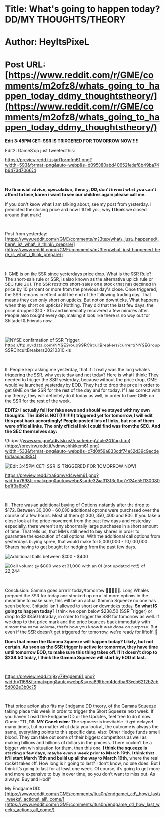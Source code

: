 # Title: What's going to happen today? DD/MY THOUGHTS/THEORY
# Author: HeyItsPixeL
# Post URL: [https://www.reddit.com/r/GME/comments/m2ofz8/whats_going_to_happen_today_ddmy_thoughtstheory/](https://www.reddit.com/r/GME/comments/m2ofz8/whats_going_to_happen_today_ddmy_thoughtstheory/)


**Edit 3:45PM CET: SSR IS TRIGGERED FOR TOMORROW NOW!!!!!**

Edit2: GameStop just tweeted this:

https://preview.redd.it/sjart1osmfm61.png?width=593&format=png&auto=webp&s=d095080abd40652fedef8b49ba74b6473d706674

&#x200B;

**No financial advice, speculation, theory, DD, don't invest what you can't afford to lose, karen i want to see our children again please call me.**

If you don't know what I am talking about, see my post from yesterday. I predicted the closing price and now I'll tell you, why **I think** we closed around that mark!

&#x200B;

Post from yesterday: [https://www.reddit.com/r/GME/comments/m23tep/what\_just\_happened\_here\_is\_what\_i\_think\_prepare/](https://www.reddit.com/r/GME/comments/m23tep/what_just_happened_here_is_what_i_think_prepare/)

&#x200B;

I: GME is on the SSR since yesterdays price drop. What is the SSR Rule? The short-sale rule or SSR, is also known as the alternative uptick rule or SEC rule 201. The SSR restricts short-sales on a stock that has declined in price by 10 percent or more from the previous day's close. Once triggered, the SSR remains in effect until the end of the following trading day. That means they can only short on upticks. But not on downticks. What happens when they short on upticks? Nothing. They did that the last few days, the price dropped $10 - $15 and immediatly recovered a few minutes after. People also bought every dip, making it look like there is no way out for Shitadel & Friends now.

&#x200B;

![NYSE confirmation of SSR Trigger:  https:\/\/ftp.nyxdata.com\/NYSEGroupSSRCircuitBreakers\/current\/NYSEGroupSSRCircuitBreakers20210310.xls ](https://preview.redd.it/szd08u98ydm61.png?width=1219&format=png&auto=webp&s=3769dfc4534217032871376632bcbc48778a06c2)

&#x200B;

II. People kept asking me yesterday, that if it really was the long whales triggering the SSR, why yesterday and not today? Here is what I think: They needed to trigger the SSR yesterday, because without the price drop, GME would've launched yesterday by EOD. They had to drop the price in order to get GME on the SSR for the rest of the day and for today. If I am correct with my theory, they will  definitely do it today as well, in order to have GME on the SSR for the rest of the week.

**EDIT2: I actually fell for fake news and should've stayed with my own thoughts. The SSR is NOT(!!!!!!!!!) triggered yet for tomorrow, I will edit this post back accordingly! People posted lots of links, but non of them were official links. The only official link I could find was from the SEC. And the SEC themselves say:**

![https:\/\/www.sec.gov\/divisions\/marketreg\/rule201faq.htm](https://preview.redd.it/vdmwphhkkem61.png?width=533&format=png&auto=webp&s=c7d0959a833cdf74e62d39c9ecde6c1aadac3854)

![Edit 3:45PM CET: SSR IS TRIGGERED FOR TOMORROW NOW!](https://preview.redd.it/mx9tbkrrydm61.png?width=165&format=png&auto=webp&s=badaecd90c91cefc0b05e10543906cda36cd48ed)

https://preview.redd.it/a8qmvzd4wem61.png?width=769&format=png&auto=webp&s=de32aa313f3cfbc7e134e55f130080be1f3a8b87

&#x200B;

III. There was an additional buying of Options instantly after the drop to $172. Between 30,000 - 60,000 additional options were purchased over the course of a few hours. Most of them @ 300, 350, 400 and 800. If you take a close look at the price movement from the past few days and yesterday especially, there weren't any abnormally large purchases in a short amount of time. That tells us, that MM's still need to buy shares in order to guarantee the execution of call options. With the additional call options from yesterdays buying spree, that would make for 5,000,000 - 10,000,000 Shares having to get bought for hedging from the past few days.

![Additional Calls between $300 - $400](https://preview.redd.it/yjjsd24ozdm61.png?width=658&format=png&auto=webp&s=4a416259d9784988c5e0da627fab6f0adf08e6dd)

![Call volume @ $800 was at 31,000 with an OI \(not updated yet!\) of 22,244](https://preview.redd.it/0vvr0g4ozdm61.png?width=656&format=png&auto=webp&s=8b613e1702055b6bcdbb598695dca47e77dc677d)

&#x200B;

Conclusion: Gamma goes brrrrrr today/tomorrow  🚀🚀🚀🚀🚀. Long Whales prepped the SSR for today and stocked up on a lot more options in the meantime to make sure, this will be an actual Gamma Squeeze no one has seen before. Shitadel isn't allowed to short on downticks today. **So what IS going to happen today**? I think we open below $238.50 (SSR Trigger) or drop to $238.50 Intraday, in order to trigger the SSR for tomorrow as well. If we drop to that price mark and the price bounces back immediatly with almost the same volume, that's how you know it was done on purpose. But even if the SSR doesn't get triggered for tomorrow, we're ready for liftoff. 🚀

**Does that mean the Gamma Squeeze will happen today? Likely, but not certain. As soon as the SSR trigger is active for tomorrow, they have time until tomorrow EOD, to make sure this thing takes off. If it doesn't drop to $238.50 today, I think the Gamma Squeeze will start by EOD at last.**

&#x200B;

https://preview.redd.it/j9xy79vgdem61.png?width=1168&format=png&auto=webp&s=ea89ffbcd4dcdba63ecb6212b2cb5d082e3b0c75

&#x200B;

That price action also fits my Endgame DD theory, of the Gamma Squeeze taking place this week in order to trigger the Short Squeeze next week. If you haven't read the Endgame DD or the Updates, feel free to do it now. Quote:  "TL;DR: **MY Conclusion**: The squeeze is inevitable. It got delayed many times, but no matter what data you look at, the outcome is always the same, everything points to this specific date. Also: Other Hedge funds smell blood. They can take out some of their biggest competitors as well as making billions and billions of dollars in the process. There couldn’t be a bigger win win situation for them, than this one. **I think the squeeze is starting a few days, maybe even a week prior to March 19th. I think that it’ll start March 15th and build up all the way to March 19th**, where the real rocket takes off. How long is it going to last? I don’t know, no one does. But I think it’s going to last for at least one week. Of course, it’s going to get more and more expensive to buy in over time, so you don’t want to miss out. As always: Buy and Hodl"

My Endgame DD: [https://www.reddit.com/r/GME/comments/ltua0n/endgame\_dd\_how\_last\_weeks\_actions\_all\_come/](https://www.reddit.com/r/GME/comments/ltua0n/endgame_dd_how_last_weeks_actions_all_come/)

## 